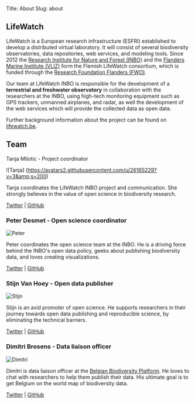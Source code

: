 Title: About
Slug: about

## LifeWatch

LifeWatch is a European research infrastructure (ESFRI) established to develop a distributed virtual laboratory. It will consist of several biodiversity observatories, data repositories, web services, and modeling tools.
Since 2012 the [Research Institute for Nature and Forest (INBO)](https://www.inbo.be/en) and the [Flanders Marine Institute (VLIZ)](http://www.vliz.be/EN/INTRO) form the Flemish LifeWatch consortium, which is funded through the [Research Foundation Flanders (FWO)](http://www.fwo.be/en/).

Our team at LifeWatch INBO is responsible for the development of a **terrestrial and freshwater observatory** in collaboration with the researchers at the INBO, using high-tech monitoring equipment such as GPS trackers, unmanned airplanes, and radar, as well the development of the web services which will provide the collected data as open data.

Further background information about the project can be found on [lifewatch.be](http://www.lifewatch.be/project).

## Team

<div class="team" markdown="1>

### Tanja Milotic - Project coordinator

![Tanja] (https://avatars2.githubusercontent.com/u/26165229?v=3&amp;s=200)

Tanja coordinates the LifeWatch INBO project and communication. She strongly believes in the value of open science in biodiversity research. 

[Twitter](https://twitter.com/milotict) | [GitHub](https://github.com/milotictanja)

### Peter Desmet - Open science coordinator

![Peter](https://avatars0.githubusercontent.com/u/600993?v=3&amp;s=200)

Peter coordinates the open science team at the INBO. He is a driving force behind the INBO's open data policy, geeks about publishing biodiversity data, and loves creating visualizations.

[Twitter](https://twitter.com/peterdesmet) | [GitHub](https://github.com/peterdesmet)

### Stijn Van Hoey - Open data publisher

![Stijn](https://avatars3.githubusercontent.com/u/754862?v=3&amp;s=200)

Stijn is an avid promoter of open science. He supports researchers in their journey towards open data publishing and reproducible science, by eliminating the technical barriers.

[Twitter](https://twitter.com/svanhoey) | [GitHub](https://github.com/stijnvanhoey)

### Dimitri Brosens - Data liaison officer

![Dimitri](https://pbs.twimg.com/profile_images/697704395010674688/loMMFKWQ.png)

Dimitri is data liaison officer at the [Belgian Biodiversity Platform](http://www.biodiversity.be). He loves to chat with researchers to help them publish their data. His ultimate goal is to get Belgium on the world map of biodiversity data.

[Twitter](https://twitter.com/dimibro) | [GitHub](https://github.com/dimevil)

</div>
